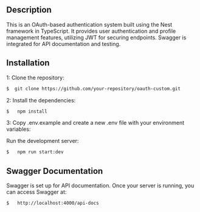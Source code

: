 ## Description

This is an OAuth-based authentication system built using the Nest framework in TypeScript. It provides user authentication and profile management features, utilizing JWT for securing endpoints. Swagger is integrated for API documentation and testing.


## Installation

1: Clone the repository:

```bash
$  git clone https://github.com/your-repository/oauth-custom.git
```

2: Install the dependencies:

```bash
$   npm install
```
3: Copy .env.example and create a new .env file with your environment variables:

Run the development server:
```bash
$   npm run start:dev
```

## Swagger Documentation
Swagger is set up for API documentation. Once your server is running, you can access Swagger at:

```bash
$   http://localhost:4000/api-docs
```

